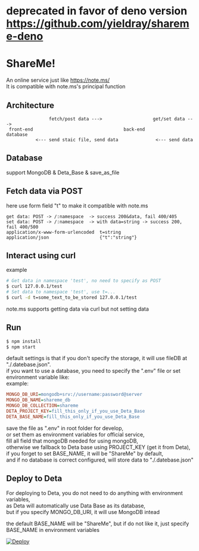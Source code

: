 # deprecated in favor of deno version <https://github.com/yieldray/shareme-deno>

# ShareMe!

An online service just like <https://note.ms/>  
It is compatible with note.ms's principal function

## Architecture

```
                fetch/post data --->                   get/set data --->
 front-end                                  back-end                      database
           <--- send staic file, send data              <--- send data
```

## Database

support MongoDB & Deta_Base & save_as_file

## Fetch data via POST

here use form field "t" to make it compatible with note.ms

```
get data: POST -> /:namespace  -> success 200&data, fail 400/405
set data: POST -> /:namespace  -> with data=string -> success 200, fail 400/500
application/x-www-form-urlencoded  t=string
application/json                   {"t":"string"}
```

## Interact using curl

example

```sh
# Get data in namespace 'test', no need to specify as POST
$ curl 127.0.0.1/test
# Set data to namespace 'test', use t=...
$ curl -d t=some_text_to_be_stored 127.0.0.1/test
```

note.ms supports getting data via curl but not setting data

## Run

```sh
$ npm install
$ npm start
```

default settings is that if you don't specify the storage, it will use fileDB at "./.datebase.json".  
if you want to use a database, you need to specify the ".env" file or set environment variable like:  
example:

```ini
MONGO_DB_URI=mongodb+srv://username:password@server
MONGO_DB_NAME=shareme_db
MONGO_DB_COLLECTION=shareme
DETA_PROJECT_KEY=fill_this_only_if_you_use_Deta_Base
DETA_BASE_NAME=fill_this_only_if_you_use_Deta_Base
```

save the file as ".env" in root folder for develop,  
or set them as environment variables for official service,  
fill all field that mongoDB needed for using mongoDB,  
otherwise we fallback to Deta base using PROJECT_KEY (get it from Deta),  
if you forget to set BASE_NAME, it will be "ShareMe" by default,  
and if no database is correct configured, will store data to "./.datebase.json"

## Deploy to Deta

For deploying to Deta, you do not need to do anything with environment variables,  
as Deta will automatically use Data Base as its database,  
but if you specify MONGO_DB_URI, it will use MongoDB intead

the default BASE_NAME will be "ShareMe", but if do not like it, just specify BASE_NAME in environment variables

[![Deploy](https://button.deta.dev/1/svg)](https://go.deta.dev/deploy?repo=https%3A%2F%2Fgithub.com%2FYieldRay%2FShareMe)
